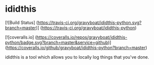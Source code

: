 ididthis
========

[![Build Status] (https://travis-ci.org/gravyboat/ididthis-python.svg?branch=master)] (https://travis-ci.org/gravyboat/ididthis-python)

[![coveralls.io] (https://coveralls.io/repos/gravyboat/ididthis-python/badge.svg?branch=master&service=github)] (https://coveralls.io/github/gravyboat/ididthis-python?branch=master)

ididthis is a tool which allows you to locally log things that you've done.
